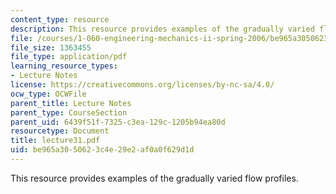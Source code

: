 ```yaml
---
content_type: resource
description: This resource provides examples of the gradually varied flow profiles.
file: /courses/1-060-engineering-mechanics-ii-spring-2006/be965a3050623c4e29e2af0a0f629d1d_lecture31.pdf
file_size: 1363455
file_type: application/pdf
learning_resource_types:
- Lecture Notes
license: https://creativecommons.org/licenses/by-nc-sa/4.0/
ocw_type: OCWFile
parent_title: Lecture Notes
parent_type: CourseSection
parent_uid: 6439f51f-7325-c3ea-129c-1205b94ea80d
resourcetype: Document
title: lecture31.pdf
uid: be965a30-5062-3c4e-29e2-af0a0f629d1d
---
```

This resource provides examples of the gradually varied flow profiles.